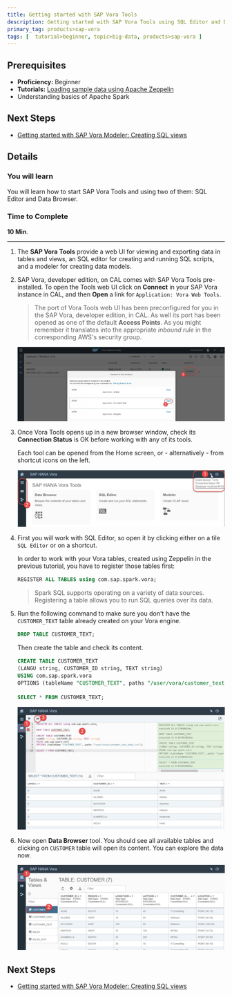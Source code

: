 ```yaml
---
title: Getting started with SAP Vora Tools
description: Getting started with SAP Vora Tools using SQL Editor and Data Browser
primary_tag: products>sap-vora
tags: [  tutorial>beginner, topic>big-data, products>sap-vora ]
---
```

## Prerequisites  
 - **Proficiency:** Beginner
 - **Tutorials:** [Loading sample data using Apache Zeppelin](https://www.sap.com/developer/tutorials/vora-zeppelin-load-sample-data.html)
 - Understanding basics of Apache Spark

## Next Steps
 - [Getting started with SAP Vora Modeler: Creating SQL views](https://www.sap.com/developer/tutorials/vora-modeler-getting-started.html)

## Details
### You will learn  
You will learn how to start SAP Vora Tools and using two of them: SQL Editor and Data Browser.

### Time to Complete
**10 Min**.

---

1. The **SAP Vora Tools** provide a web UI for viewing and exporting data in tables and views, an SQL editor for creating and running SQL scripts, and a modeler for creating data models.

2. SAP Vora, developer edition, on CAL comes with SAP Vora Tools pre-installed. To open the Tools web UI click on **Connect** in your SAP Vora instance in CAL, and then **Open** a link for `Application: Vora Web Tools`.

    >The port of Vora Tools web UI has been preconfigured for you in the SAP Vora, developer edition, in CAL. As well its port has been opened as one of the default **Access Points**. As you might remember it translates into the appropriate _inbound rule_ in the corresponding AWS's security group.

    ![Opening SAP Vora Tools from CAL cockpit](voratools01.jpg)

3. Once Vora Tools opens up in a new browser window, check its **Connection Status** is OK before working with any of its tools.

    Each tool can be opened from the Home screen, or - alternatively - from shortcut icons on the left.

    ![Opening SAP Vora Tools from CAL cockpit](voratools02.jpg)

4. First you will work with SQL Editor, so open it by clicking either on a tile `SQL Editor` or on a shortcut.

    In order to work with your Vora tables, created using Zeppelin in the previous tutorial, you have to register those tables first:
    ```sql
    REGISTER ALL TABLES using com.sap.spark.vora;
    ```
    > Spark SQL supports operating on a variety of data sources. Registering a table allows you to run SQL queries over its data.

5. Run the following command to make sure you don't have the `CUSTOMER_TEXT` table already created on your Vora engine.
    ```sql
    DROP TABLE CUSTOMER_TEXT;
    ```

    Then create the table and check its content.
    ```sql
    CREATE TABLE CUSTOMER_TEXT
    (LANGU string, CUSTOMER_ID string, TEXT string)
    USING com.sap.spark.vora
    OPTIONS (tableName "CUSTOMER_TEXT", paths "/user/vora/customer_text_data.csv");

    SELECT * FROM CUSTOMER_TEXT;
    ```

    ![Running statements in SQL Editor](voratools03.jpg)

6. Now open **Data Browser** tool. You should see all available tables and clicking on `CUSTOMER` table will open its content. You can explore the data now.

    ![Browsing data](voratools04.jpg)

## Next Steps
 - [Getting started with SAP Vora Modeler: Creating SQL views](https://www.sap.com/developer/tutorials/vora-modeler-getting-started.html)
